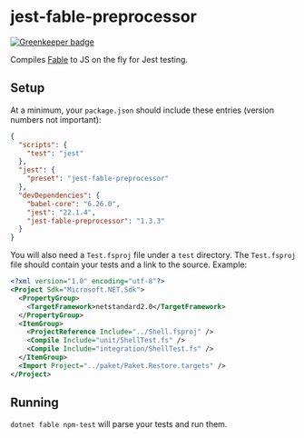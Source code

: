 # jest-fable-preprocessor

[![Greenkeeper badge](https://badges.greenkeeper.io/jgrund/jest-fable-preprocessor.svg)](https://greenkeeper.io/)

Compiles [Fable](fable.io) to JS on the fly for Jest testing.

## Setup

At a minimum, your `package.json` should include these entries (version numbers not important):

```json
{
  "scripts": {
    "test": "jest"
  },
  "jest": {
    "preset": "jest-fable-preprocessor"
  },
  "devDependencies": {
    "babel-core": "6.26.0",
    "jest": "22.1.4",
    "jest-fable-preprocessor": "1.3.3"
  }
}
```

You will also need a `Test.fsproj` file under a `test` directory.
The `Test.fsproj` file should contain your tests and a link to the source. Example:

```xml
<?xml version="1.0" encoding="utf-8"?>
<Project Sdk="Microsoft.NET.Sdk">
  <PropertyGroup>
    <TargetFramework>netstandard2.0</TargetFramework>
  </PropertyGroup>
  <ItemGroup>
    <ProjectReference Include="../Shell.fsproj" />
    <Compile Include="unit/ShellTest.fs" />
    <Compile Include="integration/ShellTest.fs" />
  </ItemGroup>
  <Import Project="../paket/Paket.Restore.targets" />
</Project>
```

## Running

`dotnet fable npm-test` will parse your tests and run them.
